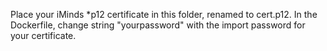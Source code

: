 Place your iMinds *p12 certificate in this folder, renamed to cert.p12. In the Dockerfile, change string "yourpassword" with the import password for your certificate.
